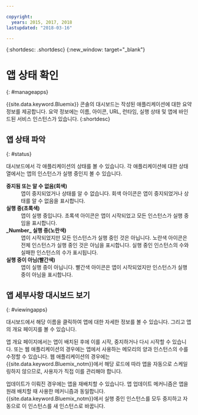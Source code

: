 ```yaml
---

copyright:
  years: 2015, 2017, 2018
lastupdated: "2018-03-16"

---
```


{:shortdesc: .shortdesc}
{:new_window: target="_blank"}

# 앱 상태 확인
{: #manageapps}

{{site.data.keyword.Bluemix}} 콘솔의 대시보드는 작성된 애플리케이션에 대한 요약 정보를 제공합니다. 요약 정보에는 이름, 아이콘, URL, 런타임, 실행 상태 및 앱에 바인드된 서비스 인스턴스가 있습니다.
{:shortdesc}

## 앱 상태 파악
{: #status}

대시보드에서 각 애플리케이션의 상태를 볼 수 있습니다. 각 애플리케이션에 대한 상태 열에서는 앱의 인스턴스가 실행 중인지 볼 수 있습니다.

<dl>
<dt>
<strong>
중지됨 또는 알 수 없음(회색)
</strong>
</dt>
<dd>
앱이 중지되었거나 상태를 알 수 없습니다. 회색 아이콘은 앱이 중지되었거나 상태를 알 수 없음을 표시합니다.
</dd>
<dt>
<strong>
실행 중(초록색)
</strong>
</dt>
<dd>
앱이 실행 중입니다. 초록색 아이콘은 앱이 시작되었고 모든 인스턴스가 실행 중임을 표시합니다.
</dd>
<dt>
<strong>
_Number_  실행 중(노란색)
</strong>
</dt>
<dd>
앱이 시작되었지만 모든 인스턴스가 실행 중인 것은 아닙니다. 노란색 아이콘은 전체 인스턴스가 실행 중인 것은 아님을 표시합니다. 실행 중인 인스턴스의 수와 실패한 인스턴스의 수가 표시됩니다.
</dd>
<dt>
<strong>
실행 중이 아님(빨간색)
</strong>
</dt>
<dd>
앱이 실행 중이 아닙니다. 빨간색 아이콘은 앱이 시작되었지만 인스턴스가 실행 중이 아님을 표시합니다.
</dd>
</dl>

## 앱 세부사항 대시보드 보기
{: #viewingapps}

대시보드에서 해당 이름을 클릭하여 앱에 대한 자세한 정보를 볼 수 있습니다. 그리고 앱의 개요 페이지를 볼 수 있습니다.

앱 개요 페이지에서는 앱이 배치된 후에 이를 시작, 중지하거나 다시 시작할 수 있습니다. 또는 웹 애플리케이션의 경우에는 앱에서 사용하는 메모리의 양과 인스턴스의 수를 수정할 수 있습니다. 웹 애플리케이션의 경우에는 {{site.data.keyword.Bluemix_notm}}에서 해당 로드에 따라 앱을 자동으로 스케일링하지 않으므로, 사용자가 직접 이를 관리해야 합니다.

업데이트가 이뤄진 경우에는 앱을 재배치할 수 있습니다. 앱 업데이트 메커니즘은 앱을 원래 배치할 때 사용한 메커니즘과 동일합니다. {{site.data.keyword.Bluemix_notm}}에서 실행 중인 인스턴스를 모두 중지하고 자동으로 이 인스턴스를 새 인스턴스로 바꿉니다.
